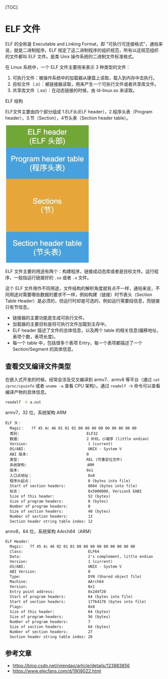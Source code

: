 [TOC]

# ELF 文件

ELF 的全称是 Executable and Linking Format，即 “可执行可连接格式”，通俗来说，就是二进制程序。ELF 规定了这二进制程序的组织规范，所有以这规范组织的文件都叫 ELF 文件。是类 Unix 操作系统的二进制文件标准格式。

在 Linux 系统中，一个 ELF 文件主要用来表示 3 种类型的文件：

1. 可执行文件：被操作系统中的加载器从硬盘上读取，载入到内存中去执行。
2. 目标文件（.o）：被链接器读取，用来产生一个可执行文件或者共享库文件。
3. 共享库文件（.so）：在动态链接的时候，由 ld-linux.so 来读取。

ELF 结构

ELF文件主要由四个部分组成 1.ELF头(ELF header），2.程序头表（Program header），3.节（Section），4节头表（Section header table）。

![ELF结构](.ELF文件.assets/ELF结构.jpg)

ELF 文件主要的用途有两个：构建程序，链接成动态库或者是目标文件。运行程序，一般指运行链接好的 `.so` 或者 `.o` 文件。

这个 ELF 文件用作不同用途，文件结构的解析角度就有点不一样，通俗来说，不同用途对需要哪些数据的要求不一样，例如构建（链接）时节表头（Section Table Header）是必须的，但运行时却是可选的，例如运行需要段信息，而链接只有节信息。

- 链接器的主要功能是生成可执行文件。
- 加载器的主要目标是将可执行文件加载到主存中。
- ELF header 描述了文件的总体信息，以及两个 table 的相关信息(偏移地址，表项个数，表项长度)。
- 每一个 table 中，包括很多个表项 Entry，每一个表项都描述了一个 Section/Segment 的具体信息。

## 查看交叉编译文件类型

在嵌入式开发的时候，经常会涉及交叉编译到 armv7、armv8 等平台（通过 `cat /proc/cpuinfo` 或者 `uname -a` 查看 CPU 架构）。通过 `readelf -h` 命令可以查看编译产物的具体信息。

```bash
readelf -h a.out
```

armv7，32 位，系统架构 ARM

```
ELF 头：
  Magic：   7f 45 4c 46 01 01 01 00 00 00 00 00 00 00 00 00 
  类别:                              ELF32
  数据:                              2 补码，小端序 (little endian)
  Version:                           1 (current)
  OS/ABI:                            UNIX - System V
  ABI 版本:                          0
  类型:                              REL (可重定位文件)
  系统架构:                           ARM
  版本:                              0x1
  入口点地址：                         0x0
  程序头起点：                         0 (bytes into file)
  Start of section headers:          8064 (bytes into file)
  标志：                              0x5000000, Version5 EABI
  Size of this header:               52 (bytes)
  Size of program headers:           0 (bytes)
  Number of program headers:         0
  Size of section headers:           40 (bytes)
  Number of section headers:         13
  Section header string table index: 12
```

armv8，64 位，系统架构 AArch64（ARM）

```
ELF Header:
  Magic:   7f 45 4c 46 02 01 01 00 00 00 00 00 00 00 00 00 
  Class:                             ELF64
  Data:                              2's complement, little endian
  Version:                           1 (current)
  OS/ABI:                            UNIX - System V
  ABI Version:                       0
  Type:                              DYN (Shared object file)
  Machine:                           AArch64
  Version:                           0x1
  Entry point address:               0x2d4f20
  Start of program headers:          64 (bytes into file)
  Start of section headers:          17764176 (bytes into file)
  Flags:                             0x0
  Size of this header:               64 (bytes)
  Size of program headers:           56 (bytes)
  Number of program headers:         7
  Size of section headers:           64 (bytes)
  Number of section headers:         27
  Section header string table index: 26
```

## 参考文章

- https://blog.csdn.net/nirendao/article/details/123883856
- https://www.elecfans.com/d/1908022.html